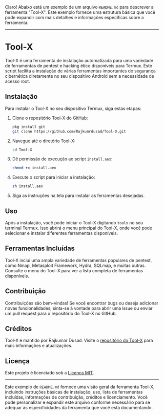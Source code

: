 Claro! Abaixo está um exemplo de um arquivo `README.md` para descrever a ferramenta "Tool-X". Este exemplo fornece uma estrutura básica que você pode expandir com mais detalhes e informações específicas sobre a ferramenta.

---

# Tool-X

Tool-X é uma ferramenta de instalação automatizada para uma variedade de ferramentas de pentest e hacking ético disponíveis para Termux. Este script facilita a instalação de várias ferramentas importantes de segurança cibernética diretamente no seu dispositivo Android sem a necessidade de acesso root.

## Instalação

Para instalar o Tool-X no seu dispositivo Termux, siga estas etapas:

1. Clone o repositório Tool-X do GitHub:

   ```bash
   pkg install git
   git clone https://github.com/Rajkumrdusad/Tool-X.git
   ```

2. Navegue até o diretório Tool-X:

   ```bash
   cd Tool-X
   ```

3. Dê permissão de execução ao script `install.aex`:

   ```bash
   chmod +x install.aex
   ```

4. Execute o script para iniciar a instalação:

   ```bash
   sh install.aex
   ```

5. Siga as instruções na tela para instalar as ferramentas desejadas.

## Uso

Após a instalação, você pode iniciar o Tool-X digitando `toolx` no seu terminal Termux. Isso abrirá o menu principal do Tool-X, onde você pode selecionar e instalar diferentes ferramentas disponíveis.

## Ferramentas Incluídas

Tool-X inclui uma ampla variedade de ferramentas populares de pentest, como Nmap, Metasploit Framework, Hydra, SQLmap, e muitas outras. Consulte o menu do Tool-X para ver a lista completa de ferramentas disponíveis.

## Contribuição

Contribuições são bem-vindas! Se você encontrar bugs ou deseja adicionar novas funcionalidades, sinta-se à vontade para abrir uma issue ou enviar um pull request para o repositório do Tool-X no GitHub.

## Créditos

Tool-X é mantido por Rajkumar Dusad. Visite o [repositório do Tool-X](https://github.com/Rajkumrdusad/Tool-X) para mais informações e atualizações.

## Licença

Este projeto é licenciado sob a [Licença MIT](https://opensource.org/licenses/MIT).

---

Este exemplo de `README.md` fornece uma visão geral da ferramenta Tool-X, incluindo instruções básicas de instalação, uso, lista de ferramentas incluídas, informações de contribuição, créditos e licenciamento. Você pode personalizar e expandir este arquivo conforme necessário para se adequar às especificidades da ferramenta que você está documentando.
